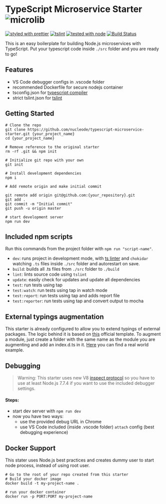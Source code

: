 # TypeScript Microservice Starter ![microlib](https://user-images.githubusercontent.com/6388707/58275504-7818c880-7d95-11e9-84af-f8aa50b93d5f.png)

[![styled with prettier](https://img.shields.io/badge/styled%20with-Prettier-blue.svg)](https://github.com/prettier/prettier)
[![tslint](https://img.shields.io/badge/linted%20by-TSLint-brightgreen.svg)](https://palantir.github.io/tslint/)
[![tested with node](https://img.shields.io/badge/tested%20with-node--tap-yellow.svg)](https://github.com/tapjs/node-tap)
[![Build Status](https://dev.azure.com/nucleode/TypeScript%20Microservice%20Starter/_apis/build/status/nucleode.typescript-microservice-starter?branchName=master)](https://dev.azure.com/nucleode/TypeScript%20Microservice%20Starter/_build/latest?definitionId=39&branchName=master)

This is an easy boilerplate for building Node.js microservices with TypeScript. Put your typescript code inside `./src` folder and you are ready to go!

## Features

* VS Code debugger configs in .vscode folder
* recommended Dockerfile for secure nodejs container
* tsconfig.json for [typescript compiler](https://www.typescriptlang.org/docs/handbook/tsconfig-json.html)
* strict tslint.json for [tslint](https://palantir.github.io/tslint/)

## Getting Started

```
# Clone the repo
git clone https://github.com/nucleode/typescript-microservice-starter.git {your_project_name}
cd {your_project_name}

# Remove reference to the original starter
rm -rf .git && npm init

# Initialize git repo with your own
git init

# Install development dependencies
npm i

# Add remote origin and make initial commit

git remote add origin git@github.com:{your_repository}.git
git add .
git commit -m "Initial commit"
git push -u origin master

# start development server
npm run dev
```

## Included npm scripts

Run this commands from the project folder with `npm run "script-name"`.
* `dev`: runs project in development mode, with [ts linter](https://palantir.github.io/tslint/) and `chokidar` watching `.ts` files inside `./src` folder and autorestart on save.
* `build`: builds all .ts files from `./src` folder to `./build`
* `lint`: lints source code using `tslint`
* `update`: easily check for updates and update all dependencies
* `test`: run tests using tap
* `test:watch`: run tests using tap in watch mode
* `test:report`: run tests using tap and adds report file
* `test:reporter`: run tests using tap and convert output to mocha

## External typings augmentation
This starter is already configured to allow you to extend typings of external packages. The logic behind it is based on [this](https://www.typescriptlang.org/docs/handbook/declaration-files/templates/module-plugin-d-ts.html) official template. To augment a module, just create a folder with the same name as the module you are augmenting and add an index.d.ts in it. [Here](https://github.com/fox1t/fastify-websocket-router/tree/master/typings/fastify) you can find a real world example.

## Debugging
> Warning: This starter uses new V8 [inspect protocol](https://nodejs.org/api/debugger.html) so you have to use at least Node.js 7.7.4 if you want to use the included debugger settings.

#### Steps:
* start dev server with `npm run dev`
* now you have two ways:
  * use the provided debug URL in Chrome
  * use VS Code included (inside .vscode folder) `attach` config (best debugging experience)

## Docker Support

This stater uses Node.js best practices and creates dummy user to start node process, instead of using root user.

```
# Go to the root of your repo created from this starter
# Build your docker image
docker build -t my-project-name .

# run your docker container
docker run -p PORT:PORT my-project-name
```
